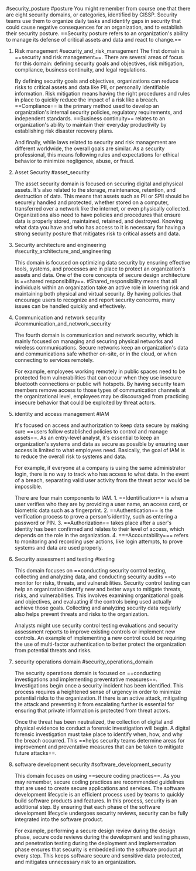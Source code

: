 #security_posture #posture
You might remember from course one that there are eight security domains, or categories, identified by CISSP. Security teams use them to organize daily tasks and identify gaps in security that could cause negative consequences for an organization, and to establish their security posture. ==Security posture refers to an organization's ability to manage its defense of critical assets and data and react to change.==



1. Risk management #security_and_risk_management
	The first domain is ==security and risk management==. There are several areas of focus for this domain: defining security goals and objectives, risk mitigation, compliance, business continuity, and legal regulations.
	
	By defining security goals and objectives, organizations can reduce risks to critical assets and data like PII, or personally identifiable information. Risk mitigation means having the right procedures and rules in place to quickly reduce the impact of a risk like a breach. ==Compliance== is the primary method used to develop an organization's internal security policies, regulatory requirements, and independent standards. ==Business continuity== relates to an organization's ability to maintain their everyday productivity by establishing risk disaster recovery plans.
	
	And finally, while laws related to security and risk management are different worldwide, the overall goals are similar. As a security professional, this means following rules and expectations for ethical behavior to minimize negligence, abuse, or fraud.
2.  Asset Security #asset_security
	
	The asset security domain is focused on securing digital and physical assets. It's also related to the storage, maintenance, retention, and destruction of data. This means that assets such as PII or SPII should be securely handled and protected, whether stored on a computer, transferred over a network like the internet, or even physically collected. Organizations also need to have policies and procedures that ensure data is properly stored, maintained, retained, and destroyed. Knowing what data you have and who has access to it is necessary for having a strong security posture that mitigates risk to critical assets and data.
	
3.  Security architecture and engineering #security_architecture_and_engineering
	
	  This domain is focused on optimizing data security by ensuring effective tools, systems, and processes are in place to protect an organization's assets and data. One of the core concepts of secure design architecture is ==shared responsibility==. #Shared_responsibility means that all individuals within an organization take an active role in lowering risk and maintaining both physical and virtual security. By having policies that encourage users to recognize and report security concerns, many issues can be handled quickly and effectively.
	  
4.  Communication and network security #communication_and_network_security
	
	The fourth domain is communication and network security, which is mainly focused on managing and securing physical networks and wireless communications. Secure networks keep an organization's data and communications safe whether on-site, or in the cloud, or when connecting to services remotely.
	
	For example, employees working remotely in public spaces need to be protected from vulnerabilities that can occur when they use insecure bluetooth connections or public wifi hotspots. By having security team members remove access to those types of communication channels at the organizational level, employees may be discouraged from practicing insecure behavior that could be exploited by threat actors.
	
5.  identity and access management #IAM 
	
	  It's focused on access and authorization to keep data secure by making sure ==users follow established policies to control and manage assets==. As an entry-level analyst, it's essential to keep an organization's systems and data as secure as possible by ensuring user access is limited to what employees need. Basically, the goal of IAM is to reduce the overall risk to systems and data.
	  
	  For example, if everyone at a company is using the same administrator login, there is no way to track who has access to what data. In the event of a breach, separating valid user activity from the threat actor would be impossible.
	  
	  There are four main components to IAM. 
		  1. ==Identification== is when a user verifies who they are by providing a user name, an access card, or biometric data such as a fingerprint. 
		  2. ==Authentication== is the verification process to prove a person's identity, such as entering a password or PIN. 
		  3. ==Authorization== takes place after a user's identity has been confirmed and relates to their level of access, which depends on the role in the organization. 
		  4. ===Accountability=== refers to monitoring and recording user actions, like login attempts, to prove systems and data are used properly.
6.  Security assessment and testing #testing 
	
	This domain focuses on ==conducting security control testing, collecting and analyzing data, and conducting security audits ==to monitor for risks, threats, and vulnerabilities. Security control testing can help an organization identify new and better ways to mitigate threats, risks, and vulnerabilities. This involves examining organizational goals and objectives, and evaluating if the controls being used actually achieve those goals. Collecting and analyzing security data regularly also helps prevent threats and risks to the organization.
	
	Analysts might use security control testing evaluations and security assessment reports to improve existing controls or implement new controls. An example of implementing a new control could be requiring the use of multi-factor authentication to better protect the organization from potential threats and risks.
	
7.  security operations domain #security_operations_domain
	
	The security operations domain is focused on ==conducting investigations and implementing preventative measures==. Investigations begin once a security incident has been identified. This process requires a heightened sense of urgency in order to minimize potential risks to the organization. If there is an active attack, mitigating the attack and preventing it from escalating further is essential for ensuring that private information is protected from threat actors.
	
	Once the threat has been neutralized, the collection of digital and physical evidence to conduct a forensic investigation will begin. A digital forensic investigation must take place to identify when, how, and why the breach occurred. This ==helps security teams determine areas for improvement and preventative measures that can be taken to mitigate future attacks==.
	
8. software development security #software_development_security
	
	 This domain focuses on using ==secure coding practices==. As you may remember, secure coding practices are recommended guidelines that are used to create secure applications and services. The software development lifecycle is an efficient process used by teams to quickly build software products and features. In this process, security is an additional step. By ensuring that each phase of the software development lifecycle undergoes security reviews, security can be fully integrated into the software product.
	
	 For example, performing a secure design review during the design phase, secure code reviews during the development and testing phases, and penetration testing during the deployment and implementation phase ensures that security is embedded into the software product at every step. This keeps software secure and sensitive data protected, and mitigates unnecessary risk to an organization.